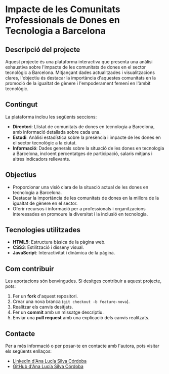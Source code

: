 # Impacte de les Comunitats Professionals de Dones en Tecnologia a Barcelona

## Descripció del projecte

Aquest projecte és una plataforma interactiva que presenta una anàlisi exhaustiva sobre l'impacte de les comunitats de dones en el sector tecnològic a Barcelona. Mitjançant dades actualitzades i visualitzacions clares, l'objectiu és destacar la importància d'aquestes comunitats en la promoció de la igualtat de gènere i l'empoderament femení en l'àmbit tecnològic.

## Contingut

La plataforma inclou les següents seccions:

- **Directori**: Llistat de comunitats de dones en tecnologia a Barcelona, amb informació detallada sobre cada una.
- **Estudi**: Anàlisi estadística sobre la presència i impacte de les dones en el sector tecnològic a la ciutat.
- **Informació**: Dades generals sobre la situació de les dones en tecnologia a Barcelona, incloent percentatges de participació, salaris mitjans i altres indicadors rellevants.


## Objectius

- Proporcionar una visió clara de la situació actual de les dones en tecnologia a Barcelona.
- Destacar la importància de les comunitats de dones en la millora de la igualtat de gènere en el sector.
- Oferir recursos i informació per a professionals i organitzacions interessades en promoure la diversitat i la inclusió en tecnologia.

## Tecnologies utilitzades

- **HTML5**: Estructura bàsica de la pàgina web.
- **CSS3**: Estilització i disseny visual.
- **JavaScript**: Interactivitat i dinàmica de la pàgina.

## Com contribuir

Les aportacions són benvingudes. Si desitges contribuir a aquest projecte, pots:

1. Fer un **fork** d'aquest repositori.
2. Crear una nova branca (`git checkout -b feature-nova`).
3. Realitzar els canvis desitjats.
4. Fer un **commit** amb un missatge descriptiu.
5. Enviar una **pull request** amb una explicació dels canvis realitzats.

## Contacte

Per a més informació o per posar-te en contacte amb l'autora, pots visitar els següents enllaços:

- [LinkedIn d'Ana Lucía Silva Córdoba](https://www.linkedin.com/in/ana-lucia-silva-cordoba)
- [GitHub d'Ana Lucía Silva Córdoba](https://github.com/alusilcof5)


